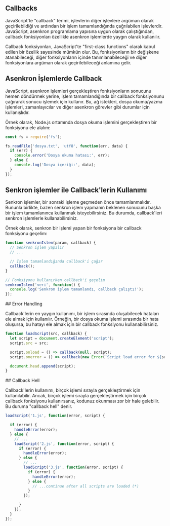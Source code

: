 ## Callbacks

JavaScript'te "callback" terimi, işlevlerin diğer işlevlere argüman olarak geçirilebildiği ve ardından bir işlem tamamlandığında çağrılabilen işlevlerdir. JavaScript, asenkron programlama yapısına uygun olarak çalıştığından, callback fonksiyonları özellikle asenkron işlemlerde yaygın olarak kullanılır.

Callback fonksiyonları, JavaScript'te "first-class functions" olarak kabul edilen bir özellik sayesinde mümkün olur. Bu, fonksiyonların bir değişkene atanabileceği, diğer fonksiyonların içinde tanımlanabileceği ve diğer fonksiyonlara argüman olarak geçirilebileceği anlamına gelir.

## Asenkron İşlemlerde Callback

JavaScript, asenkron işlemleri gerçekleştiren fonksiyonların sonucunu hemen döndürmek yerine, işlem tamamlandığında bir callback fonksiyonunu çağırarak sonucu işlemek için kullanır. Bu, ağ istekleri, dosya okuma/yazma işlemleri, zamanlayıcılar ve diğer asenkron görevler gibi durumlar için kullanışlıdır.

Örnek olarak, Node.js ortamında dosya okuma işlemini gerçekleştiren bir fonksiyonu ele alalım:

```js
const fs = require('fs');

fs.readFile('dosya.txt', 'utf8', function(err, data) {
  if (err) {
    console.error('Dosya okuma hatası:', err);
  } else {
    console.log('Dosya içeriği:', data);
  }
});
```

## Senkron işlemler ile Callback'lerin Kullanımı

Senkron işlemler, bir sonraki işleme geçmeden önce tamamlanmalıdır. Bununla birlikte, bazen senkron işlem yapmanın beklenen sonucunu başka bir işlem tamamlanınca kullanmak isteyebilirsiniz. Bu durumda, callback'leri senkron işlemlerle kullanabilirsiniz.

Örnek olarak, senkron bir işlemi yapan bir fonksiyona bir callback fonksiyonu geçelim:

```js
function senkronIslem(param, callback) {
  // Senkron işlem yapılır
  // ...

  // İşlem tamamlandığında callback'i çağır
  callback();
}

// Fonksiyonu kullanırken callback'i geçelim
senkronIslem('veri', function() {
  console.log('Senkron işlem tamamlandı, callback çalıştı!');
});

```

## Error Handling

Callback'lerin en yaygın kullanımı, bir işlem sırasında oluşabilecek hataları ele almak için kullanılır. Örneğin, bir dosya okuma işlemi sırasında bir hata oluşursa, bu hatayı ele almak için bir callback fonksiyonu kullanabilirsiniz.

```js
function loadScript(src, callback) {
  let script = document.createElement('script');
  script.src = src;

  script.onload = () => callback(null, script);
  script.onerror = () => callback(new Error(`Script load error for ${src}`));

  document.head.append(script);
}
```

## Callback Hell

Callback'lerin kullanımı, birçok işlemi sırayla gerçekleştirmek için kullanılabilir. Ancak, birçok işlemi sırayla gerçekleştirmek için birçok callback fonksiyonu kullanırsanız, kodunuz okunması zor bir hale gelebilir. Bu duruma "callback hell" denir.


```js
loadScript('1.js', function(error, script) {

  if (error) {
    handleError(error);
  } else {
    // ...
    loadScript('2.js', function(error, script) {
      if (error) {
        handleError(error);
      } else {
        // ...
        loadScript('3.js', function(error, script) {
          if (error) {
            handleError(error);
          } else {
            // ...continue after all scripts are loaded (*)
          }
        });

      }
    });
  }
});
```

